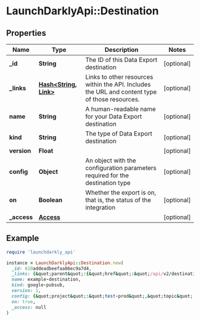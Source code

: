 # LaunchDarklyApi::Destination

## Properties

| Name | Type | Description | Notes |
| ---- | ---- | ----------- | ----- |
| **_id** | **String** | The ID of this Data Export destination | [optional] |
| **_links** | [**Hash&lt;String, Link&gt;**](Link.md) | Links to other resources within the API. Includes the URL and content type of those resources. | [optional] |
| **name** | **String** | A human-readable name for your Data Export destination | [optional] |
| **kind** | **String** | The type of Data Export destination | [optional] |
| **version** | **Float** |  | [optional] |
| **config** | **Object** | An object with the configuration parameters required for the destination type | [optional] |
| **on** | **Boolean** | Whether the export is on, that is, the status of the integration | [optional] |
| **_access** | [**Access**](Access.md) |  | [optional] |

## Example

```ruby
require 'launchdarkly_api'

instance = LaunchDarklyApi::Destination.new(
  _id: 610addeadbeefaa86ec9a7d4,
  _links: {&quot;parent&quot;:{&quot;href&quot;:&quot;/api/v2/destinations&quot;,&quot;type&quot;:&quot;application/json&quot;},&quot;self&quot;:{&quot;href&quot;:&quot;/api/v2/destinations/my-project/my-environment/610addeadbeefaa86ec9a7d4&quot;,&quot;type&quot;:&quot;application/json&quot;}},
  name: example-destination,
  kind: google-pubsub,
  version: 1,
  config: {&quot;project&quot;:&quot;test-prod&quot;,&quot;topic&quot;:&quot;ld-pubsub-test-192301&quot;},
  on: true,
  _access: null
)
```

